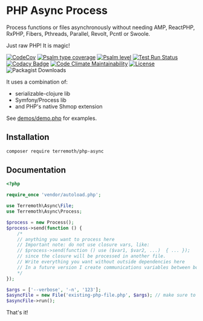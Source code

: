 # PHP Async Process
Process functions or files asynchronously without needing AMP, ReactPHP, RxPHP, Fibers, Pthreads, Parallel, Revolt, 
Pcntl or Swoole.  

Just raw PHP! It is magic!

[![CodeCov](https://codecov.io/gh/terremoth/vendor/graph/badge.svg?token=TOKEN)](https://app.codecov.io/gh/terremoth/vendor)
[![Psalm type coverage](https://shepherd.dev/github/terremoth/vendor/coverage.svg)](https://shepherd.dev/github/terremoth/vendor)
[![Psalm level](https://shepherd.dev/github/terremoth/vendor/level.svg)](https://shepherd.dev/github/terremoth/vendor)
[![Test Run Status](https://github.com/terremoth/vendor/actions/workflows/workflow.yml/badge.svg?branch=main)](https://github.com/terremoth/vendor/actions/workflows/workflow.yml)
[![Codacy Badge](https://app.codacy.com/project/badge/Grade/CODE)](https://app.codacy.com/gh/terremoth/vendor/dashboard?utm_source=gh&utm_medium=referral&utm_content=&utm_campaign=Badge_grade)
[![Code Climate Maintainability](https://api.codeclimate.com/v1/badges/CODE/maintainability)](https://codeclimate.com/github/terremoth/vendor/maintainability)
[![License](https://img.shields.io/github/license/terremoth/vendor.svg?logo=gnu&color=41bb13)](https://github.com/terremoth/vendor/blob/main/LICENSE)
![Packagist Downloads](https://img.shields.io/packagist/dt/terremoth/vendor?color=41bb13)

It uses a combination of:
- serializable-clojure lib
- Symfony/Process lib
- and PHP's native Shmop extension

See [demos/demo.php](demos/demo.php) for examples.

## Installation

```sh
composer require terremoth/php-async
```

## Documentation

```php
<?php

require_once 'vendor/autoload.php';

use Terremoth\Async\File;
use Terremoth\Async\Process;

$process = new Process();
$process->send(function () {
    /*
    // anything you want to process here
    // Important note: do not use closure vars, like:
    // $process->send(function () use ($var1, $var2, ...)  { ... });
    // since the closure will be processed in another file.
    // Write everything you want without outside dependencies here
    // In a future version I create communications variables between both processes
    */
});

$args = ['--verbose', '-n', '123'];
$asyncFile = new File('existing-php-file.php', $args); // make sure to pass the correct file with its path
$asyncFile->run();

```

That's it!
